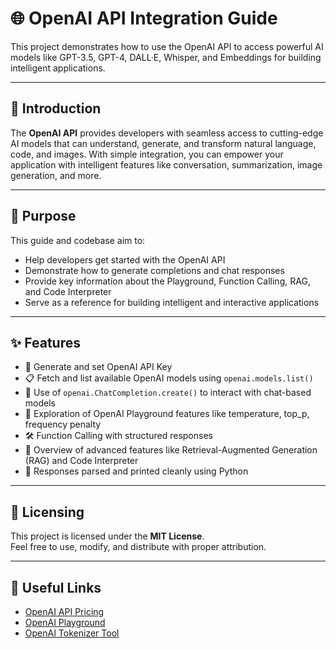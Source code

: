 # 🌐 OpenAI API Integration Guide

This project demonstrates how to use the OpenAI API to access powerful AI models like GPT-3.5, GPT-4, DALL·E, Whisper, and Embeddings for building intelligent applications.

---

## 📌 Introduction

The **OpenAI API** provides developers with seamless access to cutting-edge AI models that can understand, generate, and transform natural language, code, and images. With simple integration, you can empower your application with intelligent features like conversation, summarization, image generation, and more.

---

## 🎯 Purpose

This guide and codebase aim to:
- Help developers get started with the OpenAI API
- Demonstrate how to generate completions and chat responses
- Provide key information about the Playground, Function Calling, RAG, and Code Interpreter
- Serve as a reference for building intelligent and interactive applications

---

## ✨ Features

- 🔐 Generate and set OpenAI API Key
- 📋 Fetch and list available OpenAI models using `openai.models.list()`
- 💬 Use of `openai.ChatCompletion.create()` to interact with chat-based models
- 🧪 Exploration of OpenAI Playground features like temperature, top_p, frequency penalty
- 🛠️ Function Calling with structured responses
- 🧠 Overview of advanced features like Retrieval-Augmented Generation (RAG) and Code Interpreter
- 📄 Responses parsed and printed cleanly using Python

---

## 🔑 Licensing

This project is licensed under the **MIT License**.  
Feel free to use, modify, and distribute with proper attribution.

---

## 🔗 Useful Links

- [OpenAI API Pricing](https://openai.com/pricing)
- [OpenAI Playground](https://platform.openai.com/playground?mode=assistant)
- [OpenAI Tokenizer Tool](https://platform.openai.com/tokenizer)
